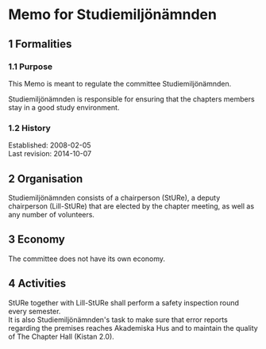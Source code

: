 # Memo for Studiemiljönämnden

## 1 Formalities

### 1.1 Purpose

This Memo is meant to regulate the committee Studiemiljönämnden.

Studiemiljönämnden is responsible for ensuring that the chapters members stay in a good study environment.

### 1.2 History

Established: 2008-02-05  
Last revision: 2014-10-07

## 2 Organisation

Studiemiljönämnden consists of a chairperson (StURe), a deputy chairperson (Lill-StURe) that are elected by the chapter meeting, as well as any number of volunteers.

## 3 Economy

The committee does not have its own economy.

## 4 Activities

StURe together with Lill-StURe shall perform a safety inspection round every semester.  
It is also Studiemiljönämnden's task to make sure that error reports regarding the premises reaches Akademiska Hus and to maintain the quality of The Chapter Hall (Kistan 2.0).
